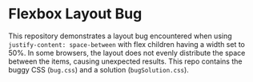 # Flexbox Layout Bug
This repository demonstrates a layout bug encountered when using `justify-content: space-between` with flex children having a width set to 50%.  In some browsers, the layout does not evenly distribute the space between the items, causing unexpected results. This repo contains the buggy CSS (`bug.css`) and a solution (`bugSolution.css`).